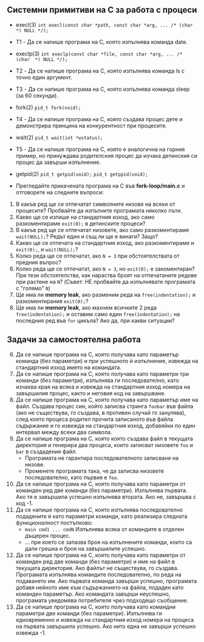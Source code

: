 ## Cистемни примитиви на C за работа с процеси

* execl(3) `int execl(const char *path, const char *arg, ... /* (char  *) NULL */);`

* T1 - Да се напише програма на C, която изпълнява команда date.

* execlp(3) `int execlp(const char *file, const char *arg, ... /* (char  *) NULL */);`

* T2 - Да се напише програма на C, която изпълнява команда ls с точно един аргумент.
* T3 - Да се напише програма на C, която изпълнява команда sleep (за 60 секунди).

* fork(2) `pid_t fork(void);`
* T4 - Да се напише програма на C, която създава процес дете и демонстрира принцина на конкурентност при процесите.

* wait(2) `pid_t wait(int *wstatus);`
* T5 - Да се напише програма на C, която е аналогична на горния пример, но принуждава родителския процес да изчака детинския си процес да завърши изпълнение.

* getpid(2) `pid_t getpid(void);` `pid_t getppid(void);`

* Прегледайте прикачената програма на C във **fork-loop/main.c** и отговорете на следните въпроси:
1) В какъв ред ще се отпечатат символните низове на всеки от процесите? Пробвайте да изпълните програмата няколко пъти.
2) Какво ще се изпише на стандартния изход, ако само разкоментираме `exit(0);` в детинските процеси?
3) В какъв ред ще се отпечатат низовете, ако само разкоментираме `wait(NULL);`? Редът един и същ ли ще е винаги? Защо?
4) Какво ще се отпечата на стандартния изход, ако разкоментираме и `exit(0);`, и `wait(NULL);`?
5) Колко реда ще се отпечатат, ако `N = 3` при обстоятелствата от предния въпрос?
6) Колко реда ще се отпечатат, ако `N = 3`, но `exit(0);` е закоментиран? При тези обстоятелства, как нараства броят на отпечатаните редове при растене на `N`? (Съвет: НЕ пробвайте да изпълнявате програмата с "голямо" `N`)
7) Ще има ли **memory leak**, ако разменим реда на `free(indentation);` и разкоментирания `exit(0);`?
8) Ще има ли **memory leak**, ако махнем всичките 2 реда `free(indentation);` и оставим само един `free(indentation);` на последния ред във `for` цикъла? Ако да, при какви ситуации?

## Задачи за самостоятелна работа

6. Да се напише програма на С, която получава като параметър команда (без параметри) и при успешното ѝ изпълнение, извежда на стандартния изход името на командата.
7. Да се напише програма на С, която получава като параметри три команди (без параметри), изпълнява ги последователно, като изчаква края на всяка и извежда на стандартния изход номера на завършилия процес, както и неговия код на завършване.
8. Да се напише програма на С, която получава като параметър име на файл. Създава процес син, който записва стринга `foobar` във файла (ако не съществува, го създава, в противен случай го занулява), след което процеса родител прочита записаното във файла съдържание и го извежда на стандартния изход, добавяйки по един интервал между всеки два символа.
9. Да се напише програма на C, която която създава файл в текущата директория и генерира два процесa, които записват низовете `foo` и `bar` в създадения файл.
	* Програмата не гарантира последователното записване на низове.
	* Променете програмата така, че да записва низовете последователно, като първия е `foo`.
10. Да се напише програма на C, която получава като параметри от команден ред две команди (без параметри). Изпълнява първата. Ако тя е завършила успешно изпълнява втората. Ако не, завършва с код -1.
11. Да се напише програма на C, която изпълнява последователно подадените ѝ като параметри команди, като реализира следната функционалност постъпково:
	* `main cmd1 ... cmdN` Изпълнява всяка от командите в отделен дъщерен процес.
	* ... при което се запазва броя на изпълнените команди, които са дали грешка и броя на завършилите успешно.
12. Да се напише програма на C, която получава като параметри от команден ред две команди (без параметри) и име на файл в текущата директория. Ако файлът не съществува, го създава. Програмата изпълнява командите последователно, по реда на подаването им. Ако първата команда завърши успешно, програмата добавя нейното име към съдържанието на файла, подаден като команден параметър. Ако командата завърши неуспешно, програмата уведомява потребителя чрез подходящо съобщение.
13. Да се напише програма на C, която получава като командни параметри две команди (без параметри). Изпълнява ги едновременно и извежда на стандартния изход номера на процеса на първата завършила успешно. Ако нито една не завърши успешно извежда -1.
